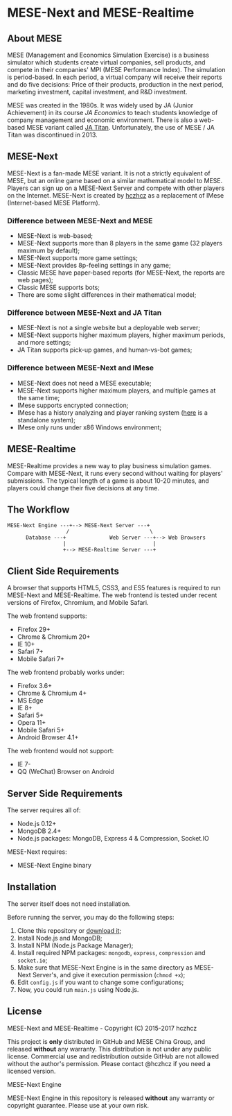 MESE-Next and MESE-Realtime
===

About MESE
---

MESE (Management and Economics Simulation Exercise) is a business simulator which students create virtual companies, sell products, and compete in their companies' MPI (MESE Performance Index). The simulation is period-based. In each period, a virtual company will receive their reports and do five decisions: Price of their products, production in the next period, marketing investment, capital investment, and R&D investment.

MESE was created in the 1980s. It was widely used by JA (Junior Achievement) in its course *JA Economics* to teach students knowledge of company management and economic environment. There is also a web-based MESE variant called [JA Titan](http://titan.ja.org/). Unfortunately, the use of MESE / JA Titan was discontinued in 2013.

MESE-Next
---

MESE-Next is a fan-made MESE variant. It is not a strictly equivalent of MESE, but an online game based on a similar mathematical model to MESE. Players can sign up on a MESE-Next Server and compete with other players on the Internet. MESE-Next is created by [hczhcz](https://github.com/hczhcz) as a replacement of IMese (Internet-based MESE Platform).

### Difference between MESE-Next and MESE

* MESE-Next is web-based;
* MESE-Next supports more than 8 players in the same game (32 players maximum by default);
* MESE-Next supports more game settings;
* MESE-Next provides 8p-feeling settings in any game;
* Classic MESE have paper-based reports (for MESE-Next, the reports are web pages);
* Classic MESE supports bots;
* There are some slight differences in their mathematical model;

### Difference between MESE-Next and JA Titan

* MESE-Next is not a single website but a deployable web server;
* MESE-Next supports higher maximum players, higher maximum periods, and more settings;
* JA Titan supports pick-up games, and human-vs-bot games;

### Difference between MESE-Next and IMese

* MESE-Next does not need a MESE executable;
* MESE-Next supports higher maximum players, and multiple games at the same time;
* IMese supports encrypted connection;
* IMese has a history analyzing and player ranking system ([here](https://github.com/hczhcz/mese-player-ranking) is a standalone system);
* IMese only runs under x86 Windows environment;

MESE-Realtime
---

MESE-Realtime provides a new way to play business simulation games. Compare with MESE-Next, it runs every second without waiting for players' submissions. The typical length of a game is about 10-20 minutes, and players could change their five decisions at any time.

The Workflow
---

    MESE-Next Engine ---+--> MESE-Next Server ---+
                       /                          \
          Database ---+              Web Server ---+--> Web Browsers
                      |                            |
                      +--> MESE-Realtime Server ---+

Client Side Requirements
---

A browser that supports HTML5, CSS3, and ES5 features is required to run MESE-Next and MESE-Realtime. The web frontend is tested under recent versions of Firefox, Chromium, and Mobile Safari.

The web frontend supports:

* Firefox 29+
* Chrome & Chromium 20+
* IE 10+
* Safari 7+
* Mobile Safari 7+

The web frontend probably works under:

* Firefox 3.6+
* Chrome & Chromium 4+
* MS Edge
* IE 8+
* Safari 5+
* Opera 11+
* Mobile Safari 5+
* Android Browser 4.1+

The web frontend would not support:

* IE 7-
* QQ (WeChat) Browser on Android

Server Side Requirements
---

The server requires all of:

* Node.js 0.12+
* MongoDB 2.4+
* Node.js packages: MongoDB, Express 4 & Compression, Socket.IO

MESE-Next requires:

* MESE-Next Engine binary

Installation
---

The server itself does not need installation.

Before running the server, you may do the following steps:

1. Clone this repository or [download it](https://github.com/hczhcz/mese-next/archive/master.zip);
2. Install Node.js and MongoDB;
3. Install NPM (Node.js Package Manager);
4. Install required NPM packages: `mongodb`, `express`, `compression` and `socket.io`;
5. Make sure that MESE-Next Engine is in the same directory as MESE-Next Server's, and give it execution permission (`chmod +x`);
6. Edit `config.js` if you want to change some configurations;
7. Now, you could run `main.js` using Node.js.

License
---

MESE-Next and MESE-Realtime - Copyright (C) 2015-2017 hczhcz

This project is **only** distributed in GitHub and MESE China Group, and released **without** any warranty. This distribution is not under any public license. Commercial use and redistribution outside GitHub are not allowed without the author's permission. Please contact @hczhcz if you need a licensed version.

MESE-Next Engine

MESE-Next Engine in this repository is released **without** any warranty or copyright guarantee. Please use at your own risk.

